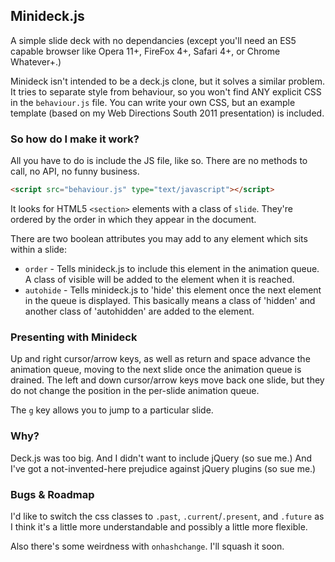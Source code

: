 ## Minideck.js

A simple slide deck with no dependancies (except you'll need an ES5 capable browser like Opera 11+, FireFox 4+, Safari 4+, or Chrome Whatever+.)

Minideck isn't intended to be a deck.js clone, but it solves a similar problem. It tries to separate style from behaviour, so you won't find ANY explicit CSS
in the `behaviour.js` file. You can write your own CSS, but an example template (based on my Web Directions South 2011 presentation) is included.

### So how do I make it work?

All you have to do is include the JS file, like so. There are no methods to call, no API, no funny business.

```html
<script src="behaviour.js" type="text/javascript"></script>
```

It looks for HTML5 `<section>` elements with a class of `slide`. They're ordered by the order in which they appear in the document.

There are two boolean attributes you may add to any element which sits within a slide:

* `order` - Tells minideck.js to include this element in the animation queue. A class of visible will be added to the element when it is reached.
* `autohide` - Tells minideck.js to 'hide' this element once the next element in the queue is displayed. This basically means a class of 'hidden' and another class of 'autohidden' are added to the element.

### Presenting with Minideck

Up and right cursor/arrow keys, as well as return and space advance the animation queue, moving to the next slide once the animation queue is drained.
The left and down cursor/arrow keys move back one slide, but they do not change the position in the per-slide animation queue.

The `g` key allows you to jump to a particular slide.

### Why?

Deck.js was too big. And I didn't want to include jQuery (so sue me.) And I've got a not-invented-here prejudice against jQuery plugins (so sue me.)

### Bugs & Roadmap

I'd like to switch the css classes to `.past`, `.current`/`.present`, and `.future` as I think it's a little more understandable and possibly a little more flexible.

Also there's some weirdness with `onhashchange`. I'll squash it soon.
